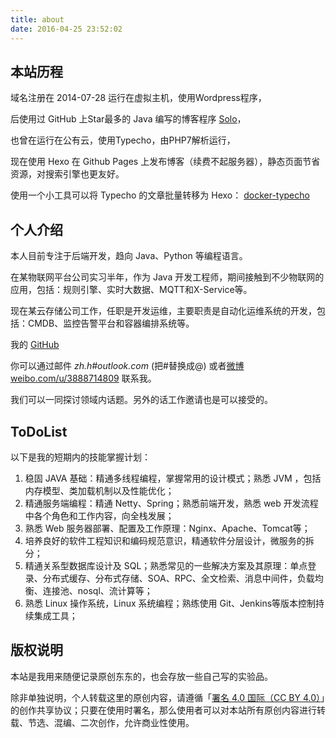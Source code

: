 ```yaml
---
title: about
date: 2016-04-25 23:52:02
---
```



## 本站历程
域名注册在 2014-07-28 运行在虚拟主机，使用Wordpress程序，

后使用过 GitHub 上Star最多的 Java 编写的博客程序 [Solo](http://demo.b3log.org/)，

也曾在运行在公有云，使用Typecho，由PHP7解析运行，

现在使用 Hexo 在 Github Pages 上发布博客（续费不起服务器），静态页面节省资源，对搜索引擎也更友好。

使用一个小工具可以将 Typecho 的文章批量转移为 Hexo： [docker-typecho](https://github.com/zh-h/docker-typecho)

## 个人介绍
本人目前专注于后端开发，趋向 Java、Python 等编程语言。

在某物联网平台公司实习半年，作为 Java 开发工程师，期间接触到不少物联网的应用，包括：规则引擎、实时大数据、MQTT和X-Service等。

现在某云存储公司工作，任职是开发运维，主要职责是自动化运维系统的开发，包括：CMDB、监控告警平台和容器编排系统等。

我的 [GitHub](https://github.com/zh-h)

你可以通过邮件 *zh.h#outlook.com* (把#替换成@) 或者[微博 weibo.com/u/3888714809](http://weibo.com/u/3888714809) 联系我。

我们可以一同探讨领域内话题。另外的话工作邀请也是可以接受的。

## ToDoList

以下是我的短期内的技能掌握计划：

1. 稳固 JAVA 基础：精通多线程编程，掌握常用的设计模式；熟悉 JVM ，包括内存模型、类加载机制以及性能优化；
2. 精通服务端编程：精通 Netty、Spring；熟悉前端开发，熟悉 web 开发流程中各个角色和工作内容，向全栈发展； 
3. 熟悉 Web 服务器部署、配置及工作原理：Nginx、Apache、Tomcat等； 
4. 培养良好的软件工程知识和编码规范意识，精通软件分层设计，微服务的拆分； 
5. 精通关系型数据库设计及 SQL；熟悉常见的一些解决方案及其原理：单点登录、分布式缓存、分布式存储、SOA、RPC、全文检索、消息中间件，负载均衡、连接池、nosql、流计算等； 
6. 熟悉 Linux 操作系统，Linux 系统编程；熟练使用 Git、Jenkins等版本控制持续集成工具； 

## 版权说明
本站是我用来随便记录原创东东的，也会存放一些自己写的实验品。

除非单独说明，个人转载这里的原创内容，请遵循「[署名 4.0 国际（CC BY 4.0）](http://creativecommons.org/licenses/by/4.0/deed.zh)」的创作共享协议；只要在使用时署名，那么使用者可以对本站所有原创内容进行转载、节选、混编、二次创作，允许商业性使用。